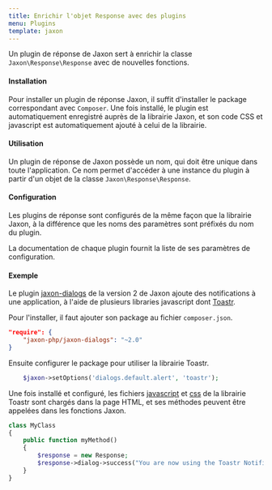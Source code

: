 ```yaml
---
title: Enrichir l'objet Response avec des plugins
menu: Plugins
template: jaxon
---
```


Un plugin de réponse de Jaxon sert à enrichir la classe `Jaxon\Response\Response` avec de nouvelles fonctions.

#### Installation

Pour installer un plugin de réponse Jaxon, il suffit d'installer le package correspondant avec `Composer`.
Une fois installé, le plugin est automatiquement enregistré auprès de la librairie Jaxon, et son code CSS et javascript est automatiquement ajouté à celui de la librairie. 

#### Utilisation

Un plugin de réponse de Jaxon possède un nom, qui doit être unique dans toute l'application.
Ce nom permet d'accéder à une instance du plugin à partir d'un objet de la classe `Jaxon\Response\Response`.

#### Configuration

Les plugins de réponse sont configurés de la même façon que la librairie Jaxon, à la différence que les noms des paramètres sont préfixés du nom du plugin.

La documentation de chaque plugin fournit la liste de ses paramètres de configuration. 

#### Exemple

Le plugin [jaxon-dialogs](https://github.com/jaxon-php/jaxon-dialogs) de la version 2 de Jaxon ajoute des notifications à une application, à l'aide de plusieurs libraries javascript dont [Toastr](https://github.com/CodeSeven/toastr).

Pour l'installer, il faut ajouter son package au fichier `composer.json`.

```json
"require": {
    "jaxon-php/jaxon-dialogs": "~2.0"
}
```

Ensuite configurer le package pour utiliser la librairie Toastr.

```php
    $jaxon->setOptions('dialogs.default.alert', 'toastr');
```

Une fois installé et configuré, les fichiers [javascript](https://cdnjs.cloudflare.com/ajax/libs/toastr.js/latest/js/toastr.min.js) et [css](https://cdnjs.cloudflare.com/ajax/libs/toastr.js/latest/css/toastr.min.css) de la librairie Toastr sont chargés dans la page HTML, et ses méthodes peuvent être appelées dans les fonctions Jaxon. 

```php
class MyClass
{
    public function myMethod()
    {
        $response = new Response;
        $response->dialog->success("You are now using the Toastr Notification plugin!!");
    }
}
```
